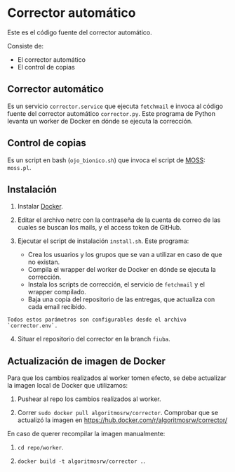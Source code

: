Corrector automático
====================

Este es el código fuente del corrector automático.

Consiste de:

  - El corrector automático
  - El control de copias


## Corrector automático

Es un servicio `corrector.service` que ejecuta `fetchmail` e invoca al código fuente del corrector automático `corrector.py`.
Este programa de Python levanta un worker de Docker en dónde se ejecuta la corrección.

## Control de copias

Es un script en bash (`ojo_bionico.sh`) que invoca el script de [MOSS](https://theory.stanford.edu/~aiken/moss/): `moss.pl`.

## Instalación

  1. Instalar [Docker](https://docs.docker.com/engine/installation/).

  2. Editar el archivo netrc con la contraseña de la cuenta de correo de las cuales se buscan los mails, y el access token de GitHub.

  3. Ejecutar el script de instalación `install.sh`. Este programa:
      - Crea los usuarios y los grupos que se van a utilizar en caso de que no existan.
      - Compila el wrapper del worker de Docker en dónde se ejecuta la corrección.
      - Instala los scripts de corrección, el servicio de `fetchmail` y el wrapper compilado.
      - Baja una copia del repositorio de las entregas, que actualiza con cada email recibido.

    Todos estos parámetros son configurables desde el archivo `corrector.env`.

  4. Situar el repositorio del corrector en la branch `fiuba`.

## Actualización de imagen de Docker

Para que los cambios realizados al worker tomen efecto, se debe actualizar la imagen local de Docker que utilizamos: 

  1. Pushear al repo los cambios realizados al worker.

  2. Correr `sudo docker pull algoritmosrw/corrector`. Comprobar que se actualizó la imagen en https://hub.docker.com/r/algoritmosrw/corrector/


En caso de querer recompilar la imagen manualmente:

  1. `cd repo/worker`.

  2. `docker build -t algoritmosrw/corrector .`.
